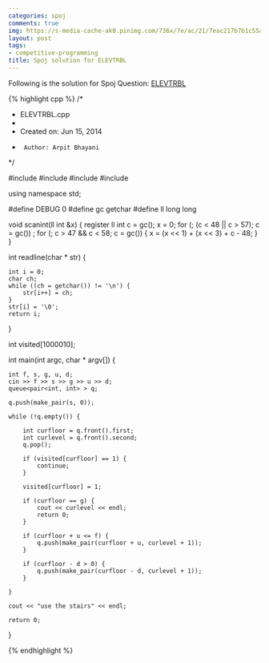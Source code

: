 ```yaml
---
categories: spoj
comments: true
img: https://s-media-cache-ak0.pinimg.com/736x/7e/ac/21/7eac217b7b1c55ab7fd56758e4e181be.jpg
layout: post
tags:
- competitive-programming
title: Spoj solution for ELEVTRBL
---
```


Following is the solution for Spoj Question: [ELEVTRBL](http://www.spoj.com/problems/ELEVTRBL/)

{% highlight cpp %}
/*
 * ELEVTRBL.cpp
 *
 *  Created on: Jun 15, 2014
 *      Author: Arpit Bhayani
 */

#include <queue>
#include <cstdio>
#include <cstdlib>
#include <iostream>

using namespace std;

#define DEBUG 0
#define gc getchar
#define ll long long

void scanint(ll int &x) {
	register ll int c = gc();
	x = 0;
	for (; (c < 48 || c > 57); c = gc())
		;
	for (; c > 47 && c < 58; c = gc()) {
		x = (x << 1) + (x << 3) + c - 48;
	}
}

int readline(char * str) {

	int i = 0;
	char ch;
	while ((ch = getchar()) != '\n') {
		str[i++] = ch;
	}
	str[i] = '\0';
	return i;
}

int visited[1000010];

int main(int argc, char * argv[]) {

	int f, s, g, u, d;
	cin >> f >> s >> g >> u >> d;
	queue<pair<int, int> > q;

	q.push(make_pair(s, 0));

	while (!q.empty()) {

		int curfloor = q.front().first;
		int curlevel = q.front().second;
		q.pop();

		if (visited[curfloor] == 1) {
			continue;
		}

		visited[curfloor] = 1;

		if (curfloor == g) {
			cout << curlevel << endl;
			return 0;
		}

		if (curfloor + u <= f) {
			q.push(make_pair(curfloor + u, curlevel + 1));
		}

		if (curfloor - d > 0) {
			q.push(make_pair(curfloor - d, curlevel + 1));
		}

	}

	cout << "use the stairs" << endl;

	return 0;
}

{% endhighlight %}